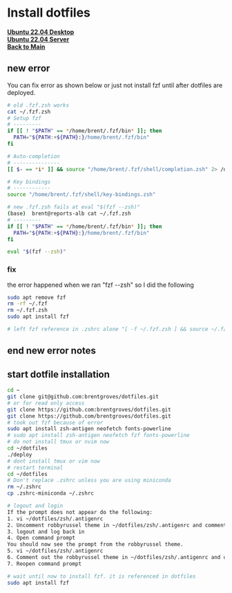 # Install dotfiles

**[Ubuntu 22.04 Desktop](../../ubuntu22-04/desktop-install.md)**\
**[Ubuntu 22.04 Server](../../ubuntu22-04/server-install.md)**\
**[Back to Main](../../../README.md)**

## new error

You can fix error as shown below or just not install fzf until after dotfiles are deployed.

```bash
# old .fzf.zsh works
cat ~/.fzf.zsh
# Setup fzf
# ---------
if [[ ! "$PATH" == */home/brent/.fzf/bin* ]]; then
  PATH="${PATH:+${PATH}:}/home/brent/.fzf/bin"
fi

# Auto-completion
# ---------------
[[ $- == *i* ]] && source "/home/brent/.fzf/shell/completion.zsh" 2> /dev/null

# Key bindings
# ------------
source "/home/brent/.fzf/shell/key-bindings.zsh"

# new .fzf.zsh fails at eval "$(fzf --zsh)"
(base)  brent@reports-alb cat ~/.fzf.zsh
# ---------
if [[ ! "$PATH" == */home/brent/.fzf/bin* ]]; then
  PATH="${PATH:+${PATH}:}/home/brent/.fzf/bin"
fi

eval "$(fzf --zsh)"
```

### fix

the error happened when we ran "fzf --zsh" so I did the following

```bash
sudo apt remove fzf
rm -rf ~/.fzf
rm ~/.fzf.zsh
sudo apt install fzf

# left fzf reference in .zshrc alone "[ -f ~/.fzf.zsh ] && source ~/.fzf.zsh"

```

## end new error notes

## start dotfile installation

```bash
cd ~
git clone git@github.com:brentgroves/dotfiles.git
# or for read only access
git clone https://github.com:brentgroves/dotfiles.git
git clone https://github.com/brentgroves/dotfiles.git
# took out fzf because of error 
sudo apt install zsh-antigen neofetch fonts-powerline
# sudo apt install zsh-antigen neofetch fzf fonts-powerline
# do not install tmux or nvim now
cd ~/dotfiles
./deploy
# dont install tmux or vim now
# restart terminal
cd ~/dotfiles
# Don't replace .zshrc unless you are using miniconda
rm ~/.zshrc
cp .zshrc-miniconda ~/.zshrc

# logout and login
If the prompt does not appear do the following:
1. vi ~/dotfiles/zsh/.antigenrc
2. Uncomment robbyrussel theme in ~/dotfiles/zsh/.antigenrc and comment out the agnoster  theme
3. logout and log back in
4. Open command prompt
You should now see the prompt from the robbyrussel theme.
5. vi ~/dotfiles/zsh/.antigenrc
6. Comment out the robbyrussel theme in ~/dotfiles/zsh/.antigenrc and uncomment the agnoster  theme.
7. Reopen command prompt   

# wait until now to install fzf. it is referenced in dotfiles
sudo apt install fzf 
```
